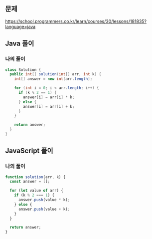 ## 문제
https://school.programmers.co.kr/learn/courses/30/lessons/181835?language=java

## Java 풀이
### 나의 풀이
```java
class Solution {
  public int[] solution(int[] arr, int k) {
    int[] answer = new int[arr.length];

    for (int i = 0; i < arr.length; i++) {
      if (k % 2 == 1) {
        answer[i] = arr[i] * k;
      } else {
        answer[i] = arr[i] + k;
      }
    }

    return answer;
  }
}
```

## JavaScript 풀이
### 나의 풀이
```javascript
function solution(arr, k) {
  const answer = [];

  for (let value of arr) {
    if (k % 2 === 1) {
      answer.push(value * k);
    } else {
      answer.push(value + k);
    }
  }

  return answer;
}
```
